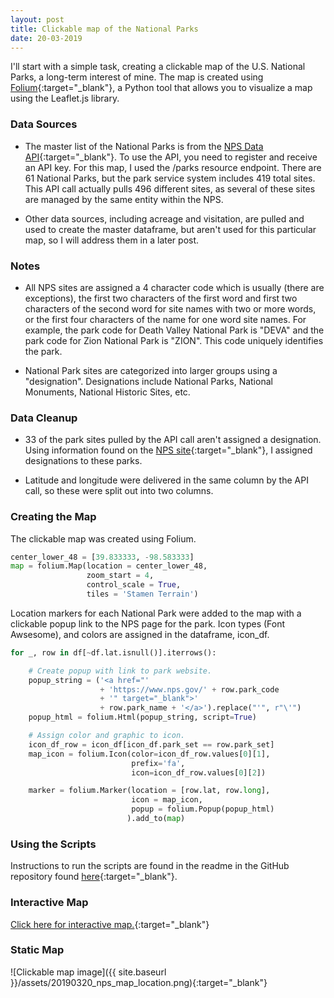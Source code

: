 ```yaml
---
layout: post
title: Clickable map of the National Parks
date: 20-03-2019
---
```


I'll start with a simple task, creating a clickable map of the U.S. National Parks, a long-term interest of mine. The map is created using [Folium](https://python-visualization.github.io/folium/){:target="_blank"}, a Python tool that allows you to visualize a map using the Leaflet.js library.

### Data Sources
* The master list of the National Parks is from the [NPS Data API](https://www.nps.gov/subjects/digital/nps-data-api.htm){:target="_blank"}. To use the API, you need to register and receive an API key. For this map, I used the /parks resource endpoint. There are 61 National Parks, but the park service system includes 419 total sites. This API call actually pulls 496 different sites, as several of these sites are managed by the same entity within the NPS.

* Other data sources, including acreage and visitation, are pulled and used to create the master dataframe, but aren't used for this particular map, so I will address them in a later post.

### Notes
* All NPS sites are assigned a 4 character code which is usually (there are exceptions), the first two characters of the first word and first two characters of the second word for site names with two or more words, or the first four characters of the name for one word site names. For example, the park code for Death Valley National Park is "DEVA" and the park code for Zion National Park is "ZION". This code uniquely identifies the park.

* National Park sites are categorized into larger groups using a "designation". Designations include National Parks, National Monuments, National Historic Sites, etc.

### Data Cleanup
* 33 of the park sites pulled by the API call aren't assigned a designation. Using information found on the [NPS site](https://www.nps.gov/articles/nps-designations.htm){:target="_blank"}, I assigned designations to these parks.

* Latitude and longitude were delivered in the same column by the API call, so these were split out into two columns.

### Creating the Map
The clickable map was created using Folium.

```python
center_lower_48 = [39.833333, -98.583333]
map = folium.Map(location = center_lower_48,
                 zoom_start = 4,
                 control_scale = True,
                 tiles = 'Stamen Terrain')
```

Location markers for each National Park were added to the map with a clickable popup link to the NPS page for the park. Icon types (Font Awsesome), and colors are assigned in the dataframe, icon_df.

```python
for _, row in df[~df.lat.isnull()].iterrows():

    # Create popup with link to park website.
    popup_string = ('<a href="'
                    + 'https://www.nps.gov/' + row.park_code
                    + '" target="_blank">'
                    + row.park_name + '</a>').replace("'", r"\'")
    popup_html = folium.Html(popup_string, script=True)

    # Assign color and graphic to icon.
    icon_df_row = icon_df[icon_df.park_set == row.park_set]
    map_icon = folium.Icon(color=icon_df_row.values[0][1],
                           prefix='fa',
                           icon=icon_df_row.values[0][2])

    marker = folium.Marker(location = [row.lat, row.long],
                           icon = map_icon,
                           popup = folium.Popup(popup_html)
                          ).add_to(map)
```

### Using the Scripts
Instructions to run the scripts are found in the readme in the GitHub repository found [here](https://github.com/goodmorningdata/nps){:target="_blank"}.

### Interactive Map
[Click here for interactive map.](https://goodmorningdata.github.io/assets/nps_parks_map_location.html){:target="_blank"}

### Static Map
![Clickable map image]({{ site.baseurl }}/assets/20190320_nps_map_location.png){:target="_blank"}
